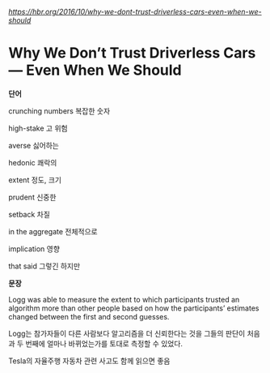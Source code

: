 *https://hbr.org/2016/10/why-we-dont-trust-driverless-cars-even-when-we-should*

Why We Don’t Trust Driverless Cars — Even When We Should
========================================================

**단어**

crunching numbers 복잡한 숫자

high-stake 고 위험

averse 싫어하는

hedonic 쾌락의

extent 정도, 크기

prudent 신중한

setback 차질

in the aggregate 전체적으로

implication 영향

that said 그렇긴 하지만

**문장**

Logg was able to measure the extent to which participants trusted an algorithm more than other people based on how the participants’ estimates changed between the first and second guesses.

Logg는 참가자들이 다른 사람보다 알고리즘을 더 신뢰한다는 것을 그들의 판단이 처음과 두 번째에 얼마나 바뀌었는가를 토대로 측정할 수 있었다.

Tesla의 자율주행 자동차 관련 사고도 함께 읽으면 좋음

